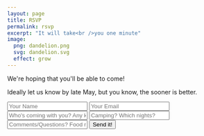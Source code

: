 ```yaml
---
layout: page
title: RSVP
permalink: rsvp
excerpt: "It will take<br />you one minute"
image:
  png: dandelion.png
  svg: dandelion.svg
  effect: grow
---
```



We're hoping that you'll be able to come!

Ideally let us know by late May, but you know, the sooner is better.

 <div markdown="0">
 <form accept-charset="UTF-8" action="https://formkeep.com/f/5e02bf18aaa7" method="POST">
   <input type="text" name="name" placeholder="Your Name" required>
   <input type="email" name="email" placeholder="Your Email" required>
   <input type="text" name="who" placeholder="Who's coming with you? Any kids?">
   <input type="text" name="camping" placeholder="Camping? Which nights?">
   <input type="text" name="anythingelse" placeholder="Comments/Questions? Food restrictions?">
   <input type="hidden" name="utf8" value="✓">
   <button class="btn btn-danger" type="submit">Send it!</button>
 </form>

</div>
